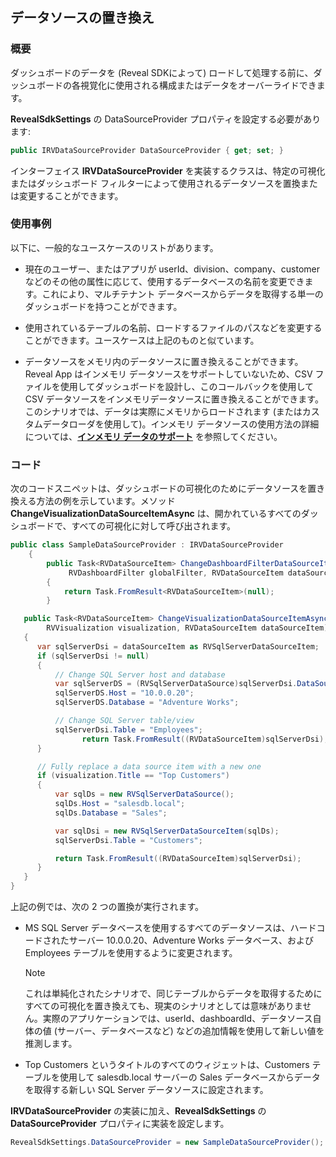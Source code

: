 ## データソースの置き換え

### 概要

ダッシュボードのデータを (Reveal SDKによって) ロードして処理する前に、ダッシュボードの各視覚化に使用される構成またはデータをオーバーライドできます。

__RevealSdkSettings__ の DataSourceProvider プロパティを設定する必要があります:

``` csharp
public IRVDataSourceProvider DataSourceProvider { get; set; }
```

インターフェイス
__IRVDataSourceProvider__
を実装するクラスは、特定の可視化またはダッシュボード フィルターによって使用されるデータソースを置換または変更することができます。

### 使用事例

以下に、一般的なユースケースのリストがあります。

  - 現在のユーザー、またはアプリが userId、division、company、customer などのその他の属性に応じて、使用するデータベースの名前を変更できます。これにより、マルチテナント データベースからデータを取得する単一のダッシュボードを持つことができます。

  - 使用されているテーブルの名前、ロードするファイルのパスなどを変更することができます。ユースケースは上記のものと似ています。

  - データソースをメモリ内のデータソースに置き換えることができます。Reveal App はインメモリ データソースをサポートしていないため、CSV ファイルを使用してダッシュボードを設計し、このコールバックを使用して CSV データソースをインメモリデータソースに置き換えることができます。このシナリオでは、データは実際にメモリからロードされます (またはカスタムデータローダを使用して)。インメモリ データソースの使用方法の詳細については、[**インメモリ データのサポート**](in-memory-data.html) を参照してください。

### コード

次のコードスニペットは、ダッシュボードの可視化のためにデータソースを置き換える方法の例を示しています。メソッド __ChangeVisualizationDataSourceItemAsync__
は、開かれているすべてのダッシュボードで、すべての可視化に対して呼び出されます。

``` csharp
public class SampleDataSourceProvider : IRVDataSourceProvider
    {
        public Task<RVDataSourceItem> ChangeDashboardFilterDataSourceItemAsync(
             RVDashboardFilter globalFilter, RVDataSourceItem dataSourceItem)
        {
            return Task.FromResult<RVDataSourceItem>(null);
        }

   public Task<RVDataSourceItem> ChangeVisualizationDataSourceItemAsync(
        RVVisualization visualization, RVDataSourceItem dataSourceItem)
   {
      var sqlServerDsi = dataSourceItem as RVSqlServerDataSourceItem;
      if (sqlServerDsi != null)
      {
          // Change SQL Server host and database
          var sqlServerDS = (RVSqlServerDataSource)sqlServerDsi.DataSource;
          sqlServerDS.Host = "10.0.0.20";
          sqlServerDS.Database = "Adventure Works";

          // Change SQL Server table/view
          sqlServerDsi.Table = "Employees";
                return Task.FromResult((RVDataSourceItem)sqlServerDsi);
      }

      // Fully replace a data source item with a new one
      if (visualization.Title == "Top Customers")
      {
          var sqlDs = new RVSqlServerDataSource();
          sqlDs.Host = "salesdb.local";
          sqlDs.Database = "Sales";

          var sqlDsi = new RVSqlServerDataSourceItem(sqlDs);
          sqlServerDsi.Table = "Customers";

          return Task.FromResult((RVDataSourceItem)sqlServerDsi);
      }
   }
}
```

上記の例では、次の 2 つの置換が実行されます。

  - MS SQL Server データベースを使用するすべてのデータソースは、ハードコードされたサーバー 10.0.0.20、Adventure Works データベース、および Employees テーブルを使用するように変更されます。

    > [!NOTE]
    > これは単純化されたシナリオで、同じテーブルからデータを取得するためにすべての可視化を置き換えても、現実のシナリオとしては意味がありません。実際のアプリケーションでは、userId、dashboardId、データソース自体の値 (サーバー、データベースなど) などの追加情報を使用して新しい値を推測します。

  - Top Customers というタイトルのすべてのウィジェットは、Customers テーブルを使用して salesdb.local サーバーの Sales データベースからデータを取得する新しい SQL Server データソースに設定されます。

__IRVDataSourceProvider__ の実装に加え、__RevealSdkSettings__ の __DataSourceProvider__ プロパティに実装を設定します。

``` csharp
RevealSdkSettings.DataSourceProvider = new SampleDataSourceProvider();
```
